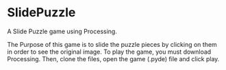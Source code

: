 # SlidePuzzle
A Slide Puzzle game using Processing.

The Purpose of this game is to slide the puzzle pieces by clicking on them in order to see the original image. To play the game, you must download Processing. Then, clone the files, open the game (.pyde) file and click play.
